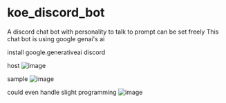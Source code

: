 # koe_discord_bot
A discord chat bot with personality to talk to 
prompt can be set freely
This chat bot is using google genai's ai

install google.generativeai discord

host 
![image](https://github.com/user-attachments/assets/a65e4951-d12d-45a8-b11b-faba0a712173)


sample
![image](https://github.com/user-attachments/assets/83d480d5-4249-4f65-820b-7a694376c5d0)


could even handle slight programming
![image](https://github.com/user-attachments/assets/47ab4719-cb84-42e1-80ac-df18805a3605)
